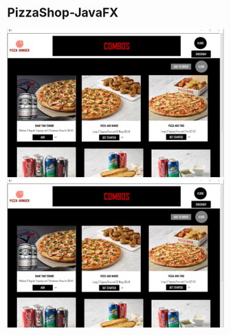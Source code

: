 # PizzaShop-JavaFX

![alt text](https://raw.githubusercontent.com/sing5745/PizzaShop-JavaFX/PizzaShop-JavaFX/Combos.PNG)
![solarized palette](https://github.com/sing5745/PizzaShop-JavaFX/raw/master/Combos.PNG)
